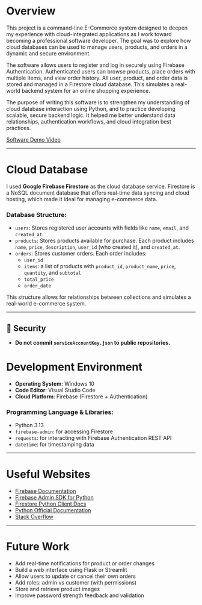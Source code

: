 
# Overview

This project is a command-line E-Commerce system designed to deepen my experience with cloud-integrated applications as I work toward becoming a professional software developer. The goal was to explore how cloud databases can be used to manage users, products, and orders in a dynamic and secure environment.

The software allows users to register and log in securely using Firebase Authentication. Authenticated users can browse products, place orders with multiple items, and view order history. All user, product, and order data is stored and managed in a Firestore cloud database. This simulates a real-world backend system for an online shopping experience.

The purpose of writing this software is to strengthen my understanding of cloud database interaction using Python, and to practice developing scalable, secure backend logic. It helped me better understand data relationships, authentication workflows, and cloud integration best practices.

[Software Demo Video](https://youtu.be/VtP1qBdO6Sk)

---

# Cloud Database

I used **Google Firebase Firestore** as the cloud database service. Firestore is a NoSQL document database that offers real-time data syncing and cloud hosting, which made it ideal for managing e-commerce data.

### Database Structure:
- `users`: Stores registered user accounts with fields like `name`, `email`, and `created_at`.
- `products`: Stores products available for purchase. Each product includes `name`, `price`, `description`, `user_id` (who created it), and `created_at`.
- `orders`: Stores customer orders. Each order includes:
  - `user_id`
  - `items`: a list of products with `product_id`, `product_name`, `price`, `quantity`, and `subtotal`
  - `total_price`
  - `order_date`

This structure allows for relationships between collections and simulates a real-world e-commerce system.

---
## 🛑 Security
- **Do not commit `serviceAccountKey.json` to public repositories.**
# Development Environment

- **Operating System**: Windows 10
- **Code Editor**: Visual Studio Code
- **Cloud Platform**: Firebase (Firestore + Authentication)

### Programming Language & Libraries:
- Python 3.13
- `firebase-admin`: for accessing Firestore
- `requests`: for interacting with Firebase Authentication REST API
- `datetime`: for timestamping data

---

# Useful Websites

- [Firebase Documentation](https://firebase.google.com/docs)
- [Firebase Admin SDK for Python](https://firebase.google.com/docs/admin/setup)
- [Firestore Python Client Docs](https://googleapis.dev/python/firestore/latest/index.html)
- [Python Official Documentation](https://docs.python.org/3/)
- [Stack Overflow](https://stackoverflow.com/)

---

# Future Work

- Add real-time notifications for product or order changes
- Build a web interface using Flask or Streamlit
- Allow users to update or cancel their own orders
- Add roles: admin vs customer (with permissions)
- Store and retrieve product images
- Improve password strength feedback and validation
